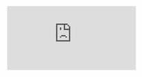 ![DOE Land Ice Models reference map][map]

[map]: https://github.com/jhkennedy/landIceProjectMap/blob/master/main.pdf
